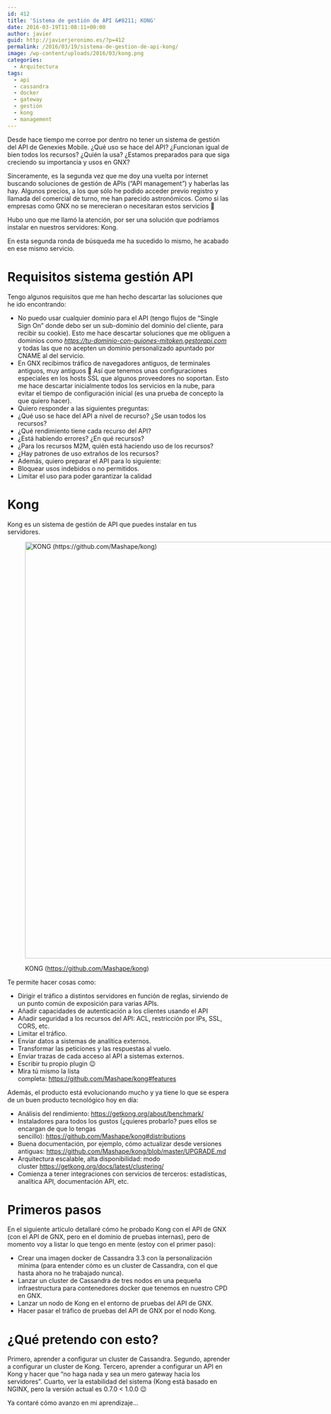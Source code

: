 ```yaml
---
id: 412
title: 'Sistema de gestión de API &#8211; KONG'
date: 2016-03-19T11:08:11+00:00
author: javier
guid: http://javierjeronimo.es/?p=412
permalink: /2016/03/19/sistema-de-gestion-de-api-kong/
image: /wp-content/uploads/2016/03/kong.png
categories:
  - Arquitectura
tags:
  - api
  - cassandra
  - docker
  - gateway
  - gestión
  - kong
  - management
---
```

Desde hace tiempo me corroe por dentro no tener un sistema de gestión del API de Genexies Mobile. ¿Qué uso se hace del API? ¿Funcionan igual de bien todos los recursos? ¿Quién la usa? ¿Estamos preparados para que siga creciendo su importancia y usos en GNX?

Sinceramente, es la segunda vez que me doy una vuelta por internet buscando soluciones de gestión de APIs (&#8220;API management&#8221;) y haberlas las hay. Algunos precios, a los que sólo he podido acceder previo registro y llamada del comercial de turno, me han parecido astronómicos. Como si las empresas como GNX no se merecieran o necesitaran estos servicios 🙁

Hubo uno que me llamó la atención, por ser una solución que podríamos instalar en nuestros servidores: Kong.

En esta segunda ronda de búsqueda me ha sucedido lo mismo, he acabado en ese mismo servicio.

<!--more-->

# Requisitos sistema gestión API

Tengo algunos requisitos que me han hecho descartar las soluciones que he ido encontrando:

  * No puedo usar cualquier dominio para el API (tengo flujos de &#8220;Single Sign On&#8221; donde debo ser un sub-dominio del dominio del cliente, para recibir su cookie). Esto me hace descartar soluciones que me obliguen a dominios como _https://tu-dominio-con-guiones-mitoken.gestorapi.com_ y todas las que no acepten un dominio personalizado apuntado por CNAME al del servicio.
  * En GNX recibimos tráfico de navegadores antiguos, de terminales antiguos, muy antiguos 🙁 Así que tenemos unas configuraciones especiales en los hosts SSL que algunos proveedores no soportan. Esto me hace descartar inicialmente todos los servicios en la nube, para evitar el tiempo de configuración inicial (es una prueba de concepto la que quiero hacer).
  * Quiero responder a las siguientes preguntas:
  * ¿Qué uso se hace del API a nivel de recurso? ¿Se usan todos los recursos?
  * ¿Qué rendimiento tiene cada recurso del API?
  * ¿Está habiendo errores? ¿En qué recursos?
  * ¿Para los recursos M2M, quién está haciendo uso de los recursos?
  * ¿Hay patrones de uso extraños de los recursos?
  * Además, quiero preparar el API para lo siguiente:
  * Bloquear usos indebidos o no permitidos.
  * Limitar el uso para poder garantizar la calidad

# Kong

Kong es un sistema de gestión de API que puedes instalar en tus servidores.<figure style="width: 1040px" class="wp-caption alignnone">

<img src="https://camo.githubusercontent.com/0e1bbef1559f33dd31b9f352c83d2caf2bc4e61b/687474703a2f2f636c2e6c792f696d6167652f3142334a33623368314831632f496d616765253230323031352d30372d30372532306174253230362e35372e3235253230504d2e706e67" alt="KONG (https://github.com/Mashape/kong)" width="1040" height="941" /><figcaption class="wp-caption-text">KONG (https://github.com/Mashape/kong)</figcaption></figure> 

Te permite hacer cosas como:

  * Dirigir el tráfico a distintos servidores en función de reglas, sirviendo de un punto común de exposición para varias APIs.
  * Añadir capacidades de autenticación a los clientes usando el API
  * Añadir seguridad a los recursos del API: ACL, restricción por IPs, SSL, CORS, etc.
  * Limitar el tráfico.
  * Enviar datos a sistemas de analítica externos.
  * Transformar las peticiones y las respuestas al vuelo.
  * Enviar trazas de cada acceso al API a sistemas externos.
  * Escribir tu propio plugin 😉
  * Mira tú mismo la lista completa: https://github.com/Mashape/kong#features

Además, el producto está evolucionando mucho y ya tiene lo que se espera de un buen producto tecnológico hoy en día:

  * Análisis del rendimiento: https://getkong.org/about/benchmark/
  * Instaladores para todos los gustos (¿quieres probarlo? pues ellos se encargan de que lo tengas sencillo): https://github.com/Mashape/kong#distributions
  * Buena documentación, por ejemplo, cómo actualizar desde versiones antiguas: https://github.com/Mashape/kong/blob/master/UPGRADE.md
  * Arquitectura escalable, alta disponibilidad: modo cluster https://getkong.org/docs/latest/clustering/
  * Comienza a tener integraciones con servicios de terceros: estadísticas, analítica API, documentación API, etc.

# Primeros pasos

En el siguiente artículo detallaré cómo he probado Kong con el API de GNX (con el API de GNX, pero en el dominio de pruebas internas), pero de momento voy a listar lo que tengo en mente (estoy con el primer paso):

  * Crear una imagen docker de Cassandra 3.3 con la personalización mínima (para entender cómo es un cluster de Cassandra, con el que hasta ahora no he trabajado nunca).
  * Lanzar un cluster de Cassandra de tres nodos en una pequeña infraestructura para contenedores docker que tenemos en nuestro CPD en GNX.
  * Lanzar un nodo de Kong en el entorno de pruebas del API de GNX.
  * Hacer pasar el tráfico de pruebas del API de GNX por el nodo Kong.

# ¿Qué pretendo con esto?

Primero, aprender a configurar un cluster de Cassandra. Segundo, aprender a configurar un cluster de Kong. Tercero, aprender a configurar un API en Kong y hacer que &#8220;no haga nada y sea un mero gateway hacia los servidores&#8221;. Cuarto, ver la estabilidad del sistema (Kong está basado en NGINX, pero la versión actual es 0.7.0 < 1.0.0 😉

Ya contaré cómo avanzo en mi aprendizaje&#8230;